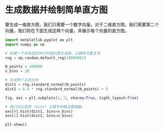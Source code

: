 # 生成数据并绘制简单直方图

要生成一维直方图，我们只需要一个数字向量。对于二维直方图，我们需要第二个向量。我们将在下面生成这两个向量，并展示每个向量的直方图。

```python
import matplotlib.pyplot as plt
import numpy as np

# 创建一个具有固定种子的随机数生成器，以确保可重复性
rng = np.random.default_rng(19680801)

N_points = 100000
n_bins = 20

# 生成两个正态分布
dist1 = rng.standard_normal(N_points)
dist2 = 0.4 * rng.standard_normal(N_points) + 5

fig, axs = plt.subplots(1, 2, sharey=True, tight_layout=True)

# 我们可以使用 *bins* 关键字参数设置箱数。
axs[0].hist(dist1, bins=n_bins)
axs[1].hist(dist2, bins=n_bins)

plt.show()
```
